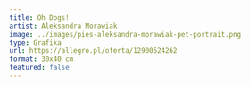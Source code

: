 ```yaml
---
title: Oh Dogs!
artist: Aleksandra Morawiak
image: ../images/pies-aleksandra-morawiak-pet-portrait.png
type: Grafika
url: https://allegro.pl/oferta/12900524262
format: 30x40 cm
featured: false
---
```

